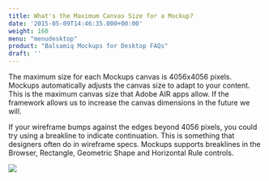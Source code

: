 ```yaml
---
title: What's the Maximum Canvas Size for a Mockup?
date: '2015-05-09T14:46:35.000+00:00'
weight: 160
menu: "menudesktop"
product: "Balsamiq Mockups for Desktop FAQs"
draft: ''
---
```

The maximum size for each Mockups canvas is 4056x4056 pixels. Mockups automatically adjusts the canvas size to adapt to your content. This is the maximum canvas size that Adobe AIR apps allow. If the framework allows us to increase the canvas dimensions in the future we will.

If your wireframe bumps against the edges beyond 4056 pixels, you could try using a breakline to indicate continuation. This is something that designers often do in wireframe specs. Mockups supports breaklines in the Browser, Rectangle, Geometric Shape and Horizontal Rule controls.

![](https://media.balsamiq.com/img/support/docs/m4d/b3/breaklines.png)
